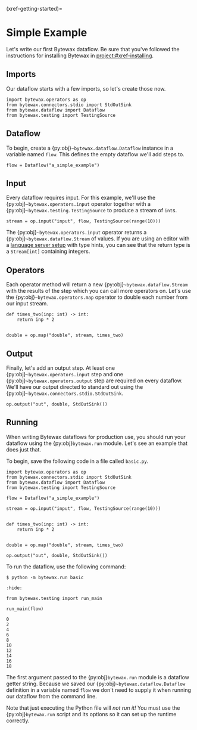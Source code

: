 (xref-getting-started)=
# Simple Example

Let's write our first Bytewax dataflow. Be sure that you've followed
the instructions for installing Bytewax in <project:#xref-installing>.

## Imports

Our dataflow starts with a few imports, so let's create those now.

```{testcode}
import bytewax.operators as op
from bytewax.connectors.stdio import StdOutSink
from bytewax.dataflow import Dataflow
from bytewax.testing import TestingSource
```

## Dataflow

To begin, create a {py:obj}`~bytewax.dataflow.Dataflow` instance in a
variable named `flow`. This defines the empty dataflow we'll add steps
to.

```{testcode}
flow = Dataflow("a_simple_example")
```

## Input

Every dataflow requires input. For this example, we'll use the
{py:obj}`~bytewax.operators.input` operator together with a
{py:obj}`~bytewax.testing.TestingSource` to produce a stream of
`int`s.


```{testcode}
stream = op.input("input", flow, TestingSource(range(10)))
```

The {py:obj}`~bytewax.operators.input` operator returns a
{py:obj}`~bytewax.dataflow.Stream` of values. If you are using an
editor with a [language server setup](#xref-lsp) with type hints, you
can see that the return type is a `Stream[int]` containing integers.

## Operators

Each operator method will return a new
{py:obj}`~bytewax.dataflow.Stream` with the results of the step which
you can call more operators on. Let's use the
{py:obj}`~bytewax.operators.map` operator to double each number from
our input stream.

```{testcode}
def times_two(inp: int) -> int:
    return inp * 2


double = op.map("double", stream, times_two)
```

## Output

Finally, let's add an output step. At least one
{py:obj}`~bytewax.operators.input` step and one
{py:obj}`~bytewax.operators.output` step are required on every
dataflow. We'll have our output directed to standard out using the
{py:obj}`~bytewax.connectors.stdio.StdOutSink`.

```{testcode}
op.output("out", double, StdOutSink())
```

## Running

When writing Bytewax dataflows for production use, you should run your
dataflow using the {py:obj}`bytewax.run` module. Let's see an example
that does just that.

To begin, save the following code in a file called `basic.py`.

```{testcode}
import bytewax.operators as op
from bytewax.connectors.stdio import StdOutSink
from bytewax.dataflow import Dataflow
from bytewax.testing import TestingSource

flow = Dataflow("a_simple_example")

stream = op.input("input", flow, TestingSource(range(10)))


def times_two(inp: int) -> int:
    return inp * 2


double = op.map("double", stream, times_two)

op.output("out", double, StdOutSink())
```
To run the dataflow, use the following command:

```console
$ python -m bytewax.run basic
```

```{testcode}
:hide:

from bytewax.testing import run_main

run_main(flow)
```

```{testoutput}
0
2
4
6
8
10
12
14
16
18
```

The first argument passed to the {py:obj}`bytewax.run` module is a
dataflow getter string. Because we saved our
{py:obj}`~bytewax.dataflow.Dataflow` definition in a variable named
`flow` we don't need to supply it when running our dataflow from the
command line.

Note that just executing the Python file will _not run it!_ You must
use the {py:obj}`bytewax.run` script and its options so it can set up
the runtime correctly.
